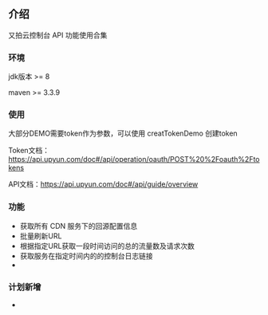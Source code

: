 ## 介绍
又拍云控制台 API 功能使用合集

### 环境
jdk版本 >= 8 

maven >= 3.3.9
### 使用
大部分DEMO需要token作为参数，可以使用 creatTokenDemo 创建token

Token文档：https://api.upyun.com/doc#/api/operation/oauth/POST%20%2Foauth%2Ftokens

API文档：https://api.upyun.com/doc#/api/guide/overview

### 功能

+ 获取所有 CDN 服务下的回源配置信息
+ 批量刷新URL
+ 根据指定URL获取一段时间访问的总的流量数及请求次数
+ 获取服务在指定时间内的的控制台日志链接
+
### 计划新增
+

